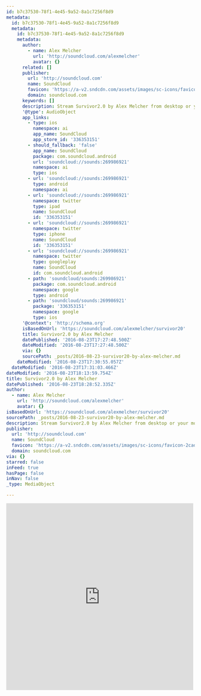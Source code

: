 ```yaml
---
id: b7c37530-78f1-4e45-9a52-8a1c7256f8d9
metadata:
  id: b7c37530-78f1-4e45-9a52-8a1c7256f8d9
  metadata:
    id: b7c37530-78f1-4e45-9a52-8a1c7256f8d9
    metadata:
      author:
        - name: Alex Melcher
          url: 'http://soundcloud.com/alexmelcher'
          avatar: {}
      related: []
      publisher:
        url: 'http://soundcloud.com'
        name: SoundCloud
        favicon: 'https://a-v2.sndcdn.com/assets/images/sc-icons/favicon-2cadd14b.ico'
        domain: soundcloud.com
      keywords: []
      description: Stream Survivor2.0 by Alex Melcher from desktop or your mobile device
      '@type': AudioObject
      app_links:
        - type: ios
          namespace: ai
          app_name: SoundCloud
          app_store_id: '336353151'
        - should_fallback: 'false'
          app_name: SoundCloud
          package: com.soundcloud.android
          url: 'soundcloud://sounds:269986921'
          namespace: ai
          type: ios
        - url: 'soundcloud://sounds:269986921'
          type: android
          namespace: ai
        - url: 'soundcloud://sounds:269986921'
          namespace: twitter
          type: ipad
          name: SoundCloud
          id: '336353151'
        - url: 'soundcloud://sounds:269986921'
          namespace: twitter
          type: iphone
          name: SoundCloud
          id: '336353151'
        - url: 'soundcloud://sounds:269986921'
          namespace: twitter
          type: googleplay
          name: SoundCloud
          id: com.soundcloud.android
        - path: 'soundcloud/sounds:269986921'
          package: com.soundcloud.android
          namespace: google
          type: android
        - path: 'soundcloud/sounds:269986921'
          package: '336353151'
          namespace: google
          type: ios
      '@context': 'http://schema.org'
      isBasedOnUrl: 'https://soundcloud.com/alexmelcher/survivor20'
      title: Survivor2.0 by Alex Melcher
      datePublished: '2016-08-23T17:27:48.500Z'
      dateModified: '2016-08-23T17:27:48.500Z'
      via: {}
      sourcePath: _posts/2016-08-23-survivor20-by-alex-melcher.md
    dateModified: '2016-08-23T17:30:55.057Z'
  dateModified: '2016-08-23T17:31:03.466Z'
dateModified: '2016-08-23T18:13:59.754Z'
title: Survivor2.0 by Alex Melcher
datePublished: '2016-08-23T18:28:52.335Z'
author:
  - name: Alex Melcher
    url: 'http://soundcloud.com/alexmelcher'
    avatar: {}
isBasedOnUrl: 'https://soundcloud.com/alexmelcher/survivor20'
sourcePath: _posts/2016-08-23-survivor20-by-alex-melcher.md
description: Stream Survivor2.0 by Alex Melcher from desktop or your mobile device
publisher:
  url: 'http://soundcloud.com'
  name: SoundCloud
  favicon: 'https://a-v2.sndcdn.com/assets/images/sc-icons/favicon-2cadd14b.ico'
  domain: soundcloud.com
via: {}
starred: false
inFeed: true
hasPage: false
inNav: false
_type: MediaObject

---
```

<iframe src="https://cdn.embedly.com/widgets/media.html?src=https%3A%2F%2Fw.soundcloud.com%2Fplayer%2F%3Fvisual%3Dtrue%26url%3Dhttp%253A%252F%252Fapi.soundcloud.com%252Ftracks%252F269986921%26show_artwork%3Dtrue&amp;url=https%3A%2F%2Fsoundcloud.com%2Falexmelcher%2Fsurvivor20&amp;image=http%3A%2F%2Fi1.sndcdn.com%2Fartworks-000168235874-if8sxe-t500x500.jpg&amp;key=b7d04c9b404c499eba89ee7072e1c4f7&amp;type=text%2Fhtml&amp;schema=soundcloud" width="500" height="500" scrolling="no" frameborder="0" allowfullscreen="" style=""></iframe>